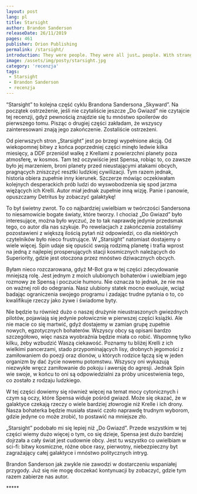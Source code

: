```yaml
---
layout: post
lang: pl
title: Starsight
author: Brandon Sanderson
releaseDate: 26/11/2019
pages: 461
publisher: Orion Publishing
permalink: /starsight/
introduction: They were people. They were all just… people. With strange carapaces or odd life cycles. They lived, and they loved.
image: /assets/img/posty/starsight.jpg
category: 'recenzja'
tags:
 - Starsight
 - Brandon Sanderson
 - recenzja
---
```

  “Starsight” to kolejna część cyklu Brandona Sandersona „Skyward”. Na początek ostrzeżenie, jeśli nie czytaliście jeszcze „Do Gwiazd” nie czytajcie tej recenzji, gdyż pewnością znajdzie się tu mnóstwo spoilerów do pierwszego tomu. Pisząc o drugiej części zakładam, że wszyscy zainteresowani znają jego zakończenie. Zostaliście ostrzeżeni.

  Od pierwszych stron „Starsight” jest po brzegi wypełnione akcją. Od wiekopomnej bitwy z końca poprzedniej części minęło ledwie kilka miesięcy, a DDF przeniósł walkę z Krellami z powierzchni planety poza atmosferę, w kosmos. Tam też oczywiście jest Spensa, robiąc to, co zawsze było jej marzeniem, broni planety przed nieustającymi atakami obcych, pragnących zniszczyć resztki ludzkiej cywilizacji. Tym razem jednak, historia obiera zupełnie inny kierunek. Szczerze mówiąc oczekiwałam kolejnych desperackich prób ludzi do wyswobodzenia się spod jarzma więżących ich Krelli. Autor miał jednak zupełnie inną wizję. Panie i panowie, opuszczamy Detritus by zobaczyć galaktykę!

  To był świetny zwrot. To co najbardziej uwielbiam w twórczości Sandersona to niesamowicie bogate światy, które tworzy. I chociaż „Do Gwiazd” było interesujące, można było wyczuć, że to tak naprawdę jedynie przedsmak tego, co autor dla nas szykuje. Po rewelacjach z zakończenia zostaliśmy pozostawieni z większą ilością pytań niż odpowiedzi, co dla niektórych czytelników było nieco frustrujące. W „Starsight” natomiast dostajemy o wiele więcej. Spin udaje się opuścić swoją rodzimą planetę i trafia wprost na jedną z najlepiej prosperujących stacji kosmicznych należących do Superiority, gdzie jest otoczona przez mnóstwo dziwacznych obcych.

  Byłam nieco rozczarowana, gdyż M-Bot gra w tej części zdecydowanie mniejszą rolę. Jest jednym z moich ulubionych bohaterów i uwielbiam jego rozmowy ze Spensą i poczucie humoru. Nie oznacza to jednak, że nie ma on ważnej roli do odegrania. Nasz ulubiony statek mocno ewoluuje, wciąż badając ograniczenia swojego programu i zadając trudne pytania o to, co kwalifikuje rzeczy jako żywe i świadome byty.

  Nie będzie tu również dużo o naszej drużynie nieustraszonych gwiezdnych pilotów, pojawiają się jedynie połowicznie w pierwszej części książki. Ale nie macie co się martwić, gdyż dostajemy w zamian grupę zupełnie nowych, egzotycznych bohaterów. Wszyscy obcy są opisani bardzo szczegółowo, więc nasza wyobraźnia będzie miała co robić. Wspomnę tylko kilku, żeby wzbudzić Waszą ciekawość. Poznamy tu bliżej Krelli z ich wielkimi pancerzami, stado przypominających lisy, drobnych jegomości z zamiłowaniem do poezji oraz dionów, u których rodzice łączą się w jeden organizm by dać życie nowemu potomstwu. Wszyscy oni wykazują niezwykłe wręcz zamiłowanie do pokoju i awersję do agresji. Jednak Spin wie swoje, w końcu to oni są odpowiedzialni za próby unicestwienia tego, co zostało z rodzaju ludzkiego.

  W tej części dowiemy się również więcej na temat mocy cytonicznych i czym są oczy, które Spensa widuje pośród gwiazd. Może się okazać, że w galaktyce czekają rzeczy o wiele bardziej złowrogie niż Krelle i ich drony.  Nasza bohaterka będzie musiała stawić czoło naprawdę trudnym wyborom, gdzie jedyne co może zrobić, to postawić na mniejsze zło.

  „Starsight” podobało mi się lepiej niż „Do Gwiazd”. Przede wszystkim w tej części wiemy dużo więcej o tym, co się dzieje, Spensa jest dużo bardziej dojrzała a cały świat jest cudownie obcy. Jest tu wszystko co uwielbiam w sci-fi: bitwy kosmiczne, różne obce rasy, pierwotny, niebezpieczny byt zagrażający całej galaktyce i mnóstwo politycznych intryg.

  Brandon Sanderson jak zwykle nie zawodzi w dostarczeniu wspaniałej przygody. Już się nie mogę doczekać kontynuacji by zobaczyć, gdzie tym razem zabierze nas autor.

  \*\*\*\*\*
